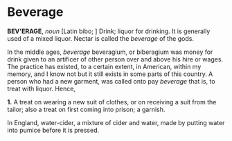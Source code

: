 # Beverage

**BEV'ERAGE**, _noun_ \[Latin bibo; \] Drink; liquor for drinking. It is generally used of a mixed liquor. Nectar is called the _beverage_ of the gods.

In the middle ages, _beverage_ beveragium, or biberagium was money for drink given to an artificer of other person over and above his hire or wages. The practice has existed, to a certain extent, in American, within my memory, and I know not but it still exists in some parts of this country. A person who had a new garment, was called onto pay _beverage_ that is, to treat with liquor. Hence,

**1.** A treat on wearing a new suit of clothes, or on receiving a suit from the tailor; also a treat on first coming into prison; a garnish.

In England, water-cider, a mixture of cider and water, made by putting water into pumice before it is pressed.
